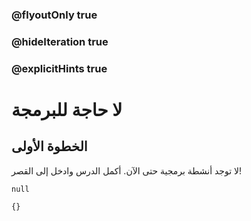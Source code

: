 ### @flyoutOnly true
### @hideIteration true
### @explicitHints true


# لا حاجة للبرمجة

## الخطوة الأولى
لا توجد أنشطة برمجية حتى الآن. أكمل الدرس وادخل إلى القصر!


```ghost
null
```
```template
{}
```